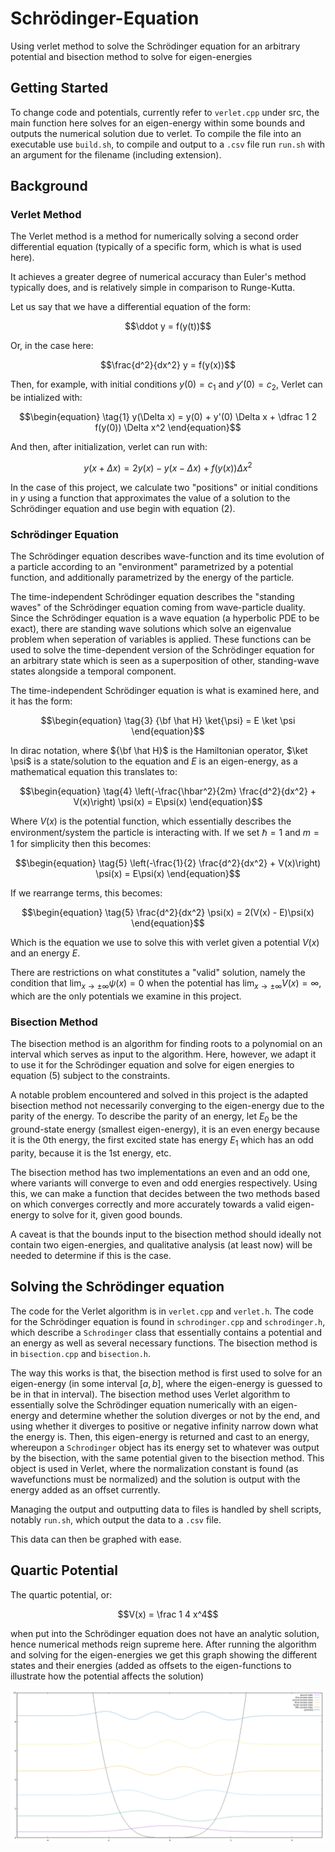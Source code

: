# Schrödinger-Equation
Using verlet method to solve the Schrödinger equation for an arbitrary potential and bisection method to solve for eigen-energies

## Getting Started
To change code and potentials, currently refer to `verlet.cpp` under src, the main function here solves for an eigen-energy within some bounds and outputs the numerical solution due to verlet. To compile the file into an executable use `build.sh`, to compile and output to a `.csv` file run `run.sh` with an argument for the filename (including extension).

## Background

### Verlet Method

The Verlet method is a method for numerically solving a second order differential equation (typically of a specific form, which is what is used here).

It achieves a greater degree of numerical accuracy than Euler's method typically does, and is relatively simple in comparison to Runge-Kutta.

Let us say that we have a differential equation of the form:

```math
\ddot y = f(y(t))
```
Or, in the case here:

```math
\frac{d^2}{dx^2} y = f(y(x))
```

Then, for example, with initial conditions $y(0) = c_1$ and $y'(0) = c_2$, Verlet can be intialized with:

```math
\begin{equation}
\tag{1}
y(\Delta x) = y(0) + y'(0) \Delta x + \dfrac 1 2 f(y(0)) \Delta x^2
\end{equation}
```

And then, after initialization, verlet can run with:

```math
\begin{equation}
\tag{2}
y(x + \Delta x) = 2y(x) - y(x - \Delta x) + f(y(x)) \Delta x^2
\end{equation}
```

In the case of this project, we calculate two "positions" or initial conditions in $y$ using a function that approximates the value of a solution to the Schrödinger equation and use begin with equation (2). 

### Schrödinger Equation

The Schrödinger equation describes wave-function and its time evolution of a particle according to an "environment" parametrized by a potential function, and additionally parametrized by the energy of the particle.

The time-independent Schrödinger equation describes the "standing waves" of the Schrödinger equation coming from wave-particle duality. Since the Schrödinger equation is a wave equation (a hyperbolic PDE to be exact), there are standing wave solutions which solve an eigenvalue problem when seperation of variables is applied. These functions can be used to solve the time-dependent version of the Schrödinger equation for an arbitrary state which is seen as a superposition of other, standing-wave states alongside a temporal component.

The time-independent Schrödinger equation is what is examined here, and it has the form:
```math
\begin{equation}
\tag{3}
{\bf \hat H} \ket{\psi} = E \ket \psi
\end{equation}
```
In dirac notation, where ${\bf \hat H}$ is the Hamiltonian operator, $\ket \psi$ is a state/solution to the equation and $E$ is an eigen-energy, as a mathematical equation this translates to:
```math
\begin{equation}
\tag{4}
\left(-\frac{\hbar^2}{2m} \frac{d^2}{dx^2} + V(x)\right) \psi(x) = E\psi(x)
\end{equation}
```
Where $V(x)$ is the potential function, which essentially describes the environment/system the particle is interacting with. If we set $\hbar = 1$ and $m = 1$ for simplicity then this becomes:
```math
\begin{equation}
\tag{5}
\left(-\frac{1}{2} \frac{d^2}{dx^2} + V(x)\right) \psi(x) = E\psi(x)
\end{equation}
```

If we rearrange terms, this becomes:
```math
\begin{equation}
\tag{5}
\frac{d^2}{dx^2} \psi(x) = 2(V(x) - E)\psi(x)
\end{equation}
```

Which is the equation we use to solve this with verlet given a potential $V(x)$ and an energy $E$.

There are restrictions on what constitutes a "valid" solution, namely the condition that $\lim_{x \to \pm \infty} \psi(x) = 0$ when the potential has $\lim_{x\to \pm \infty}V(x) = \infty$, which are the only potentials we examine in this project.

### Bisection Method
The bisection method is an algorithm for finding roots to a polynomial on an interval which serves as input to the algorithm. Here, however, we adapt it to use it for the Schrödinger equation and solve for eigen energies to equation (5) subject to the constraints.

A notable problem encountered and solved in this project is the adapted bisection method not necessarily converging to the eigen-energy due to the parity of the energy. To describe the parity of an energy, let $E_0$ be the ground-state energy (smallest eigen-energy), it is an even energy because it is the $0$th energy, the first excited state has energy $E_1$ which has an odd parity, because it is the $1$st energy, etc.

The bisection method has two implementations an even and an odd one, where variants will converge to even and odd energies respectively. Using this, we can make a function that decides between the two methods based on which converges correctly and more accurately towards a valid eigen-energy to solve for it, given good bounds.

A caveat is that the bounds input to the bisection method should ideally not contain two eigen-energies, and qualitative analysis (at least now) will be needed to determine if this is the case. 

## Solving the Schrödinger equation

The code for the Verlet algorithm is in `verlet.cpp` and `verlet.h`. The code for the Schrödinger equation is found in `schrodinger.cpp` and `schrodinger.h`, which describe a `Schrodinger` class that essentially contains a potential and an energy as well as several necessary functions. The bisection method is in `bisection.cpp` and `bisection.h`. 

The way this works is that, the bisection method is first used to solve for an eigen-energy (in some interval $[a,b]$, where the eigen-energy is guessed to be in that in interval). The bisection method uses Verlet algorithm to essentially solve the Schrödinger equation numerically with an eigen-energy and determine whether the solution diverges or not by the end, and using whether it diverges to positive or negative infinity narrow down what the energy is. Then, this eigen-energy is returned and cast to an energy, whereupon a `Schrodinger` object has its energy set to whatever was output by the bisection, with the same potential given to the bisection method. This object is used in Verlet, where the normalization constant is found (as wavefunctions must be normalized) and the solution is output with the energy added as an offset currently.

Managing the output and outputting data to files is handled by shell scripts, notably `run.sh`, which output the data to a `.csv` file.

This data can then be graphed with ease.

## Quartic Potential

The quartic potential, or:
```math
V(x) = \frac 1 4 x^4
```
when put into the Schrödinger equation does not have an analytic solution, hence numerical methods reign supreme here. After running the algorithm and solving for the eigen-energies we get this graph showing the different states and their energies (added as offsets to the eigen-functions to illustrate how the potential affects the solution)

![quartic](images/quartic_potential.png)
